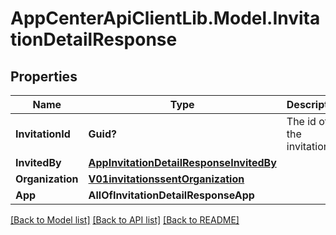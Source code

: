 # AppCenterApiClientLib.Model.InvitationDetailResponse
## Properties

Name | Type | Description | Notes
------------ | ------------- | ------------- | -------------
**InvitationId** | **Guid?** | The id of the invitation | 
**InvitedBy** | [**AppInvitationDetailResponseInvitedBy**](AppInvitationDetailResponseInvitedBy.md) |  | 
**Organization** | [**V01invitationssentOrganization**](V01invitationssentOrganization.md) |  | [optional] 
**App** | **AllOfInvitationDetailResponseApp** |  | [optional] 

[[Back to Model list]](../README.md#documentation-for-models) [[Back to API list]](../README.md#documentation-for-api-endpoints) [[Back to README]](../README.md)

